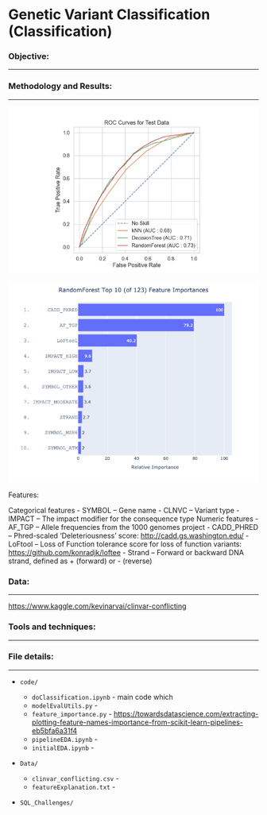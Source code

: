 # Genetic Variant Classification (Classification)


### Objective:
---


### Methodology and Results:
---




![](code/Images/ROC_Comparison.png)

![](code/Images/FeatureImportance_RandomForest.png)



Features: 

Categorical features
	- SYMBOL – Gene name
	- CLNVC – Variant type
	- IMPACT – The impact modifier for the consequence type
Numeric features 
	- AF_TGP – Allele frequencies from the 1000 genomes project
	- CADD_PHRED – Phred-scaled ‘Deleteriousness’ score: http://cadd.gs.washington.edu/
	- LoFtool – Loss of Function tolerance score for loss of function variants: https://github.com/konradjk/loftee
	- Strand – Forward or backward DNA strand, defined as + (forward) or - (reverse)




### Data:
---

https://www.kaggle.com/kevinarvai/clinvar-conflicting



### Tools and techniques:
---




### File details:
---

- `code/`

	- `doClassification.ipynb` - main code which 
	- `modelEvalUtils.py` - 
	- `feature_importance.py` - https://towardsdatascience.com/extracting-plotting-feature-names-importance-from-scikit-learn-pipelines-eb5bfa6a31f4
	- `pipelineEDA.ipynb` - 
	- `initialEDA.ipynb` - 


- `Data/`

	- `clinvar_conflicting.csv` - 
	- `featureExplanation.txt` - 


- `SQL_Challenges/`

